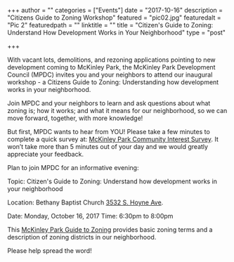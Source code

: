 +++
author = ""
categories = ["Events"]
date = "2017-10-16"
description = "Citizens Guide to Zoning Workshop"
featured = "pic02.jpg"
featuredalt = "Pic 2"
featuredpath = ""
linktitle = ""
title = "Citizen's Guide to Zoning: Understand How Development Works in Your Neighborhood"
type = "post"

+++


With vacant lots, demolitions, and rezoning applications pointing to new development coming to McKinley Park, the McKinley Park Development Council (MPDC) invites you and  your neighbors to attend our inaugural workshop -  a Citizens Guide to Zoning: Understanding how development works in your neighborhood. 

Join MPDC and your neighbors to learn and ask questions about what zoning is; how it works; and what it means for our neighborhood, so we can move forward, together, with more knowledge! 
 
But first, MPDC wants to hear from YOU!  Please take a few minutes to complete a quick survey at:  [McKinley Park Community Interest Survey](https://www.surveymonkey.com/r/N9FQVPN).  It won’t take more than 5 minutes out of your day and we would greatly appreciate your feedback.  
 
Plan to join MPDC for an informative evening:
 
Topic:              Citizen's Guide to Zoning: 
                        Understand how development works in your neighborhood

Location:         Bethany Baptist Church
                        [3532 S. Hoyne Ave](https://goo.gl/maps/8zXUmT1wRgE2).
 
Date:                Monday, October 16, 2017
Time:               6:30pm to 8:00pm


This [McKinley Park Guide to Zoning](https://drive.google.com/file/d/0B0znleYpwmY2Y09mTks2RHRfNFk/view?usp=sharing) provides basic zoning terms and a description of zoning districts in our neighborhood.


Please help spread the word!
